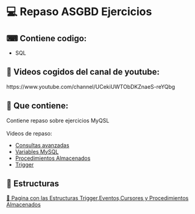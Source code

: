 <h1>💻 Repaso ASGBD Ejercicios</h1>

<h2>⌨ Contiene codigo:</h2>
<ul>
  <li>SQL</li>
</ul>

<h2>📎 Videos cogidos del canal de youtube: </h2>
<p>https://www.youtube.com/channel/UCekiUWTObDKZnaeS-reYQbg</p>

<h2>📂 Que contiene:</h2>
Contiene repaso sobre ejercicios MyQSL
<br>
<br>
Videos de repaso: 
<br>
<ul>
  <li><a href="https://www.youtube.com/watch?v=puxyzSGdBhg&list=PLCTD_CpMeEKQmH9cRKWWHahygZFtIdwYG&index=18">Consultas avanzadas</a></li>
  <li><a href="https://www.youtube.com/watch?v=o6cHAEFxDBI&list=PLCTD_CpMeEKQmH9cRKWWHahygZFtIdwYG&index=23">Variables MySQL</a></li>
  <li><a href="https://www.youtube.com/watch?v=iDiFyCF7m5M&list=PLCTD_CpMeEKQmH9cRKWWHahygZFtIdwYG&index=24">Procedimientos Almacenados</a></li>
  <li><a href="https://www.youtube.com/watch?v=J6SifVJTgd0&list=PLCTD_CpMeEKQmH9cRKWWHahygZFtIdwYG&index=26">Trigger</a></li>
  </ul>

<h2>🧾 Estructuras</h2>
<p><a href="https://github.com/oscarsp5/ASGBD-Repaso/blob/main/Estructuras.md">📎 Pagina con las Estructuras Trigger,Eventos,Cursores y Procedimientos Almacenados</p>
